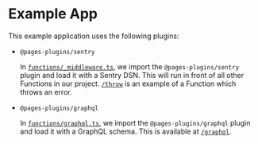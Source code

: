 # Example App

This example application uses the following plugins:

- `@pages-plugins/sentry`

  In [`functions/_middleware.ts`](./functions/_middleware.ts), we import the `@pages-plugins/sentry` plugin and load it with a Sentry DSN. This will run in front of all other Functions in our project. [`/throw`](http://localhost:8788/throw) is an example of a Function which throws an error.

- `@pages-plugins/graphql`

  In [`functions/graphql.ts`](./functions/graphql.ts), we import the `@pages-plugins/graphql` plugin and load it with a GraphQL schema. This is available at [`/graphql`](http://localhost:8788/graphql).

